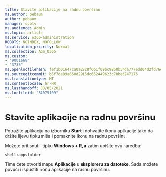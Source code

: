 ```yaml
---
title: Stavite aplikacije na radnu površinu
ms.author: pebaum
author: pebaum
manager: scotv
ms.audience: Admin
ms.topic: article
ms.service: o365-administration
ROBOTS: NOINDEX, NOFOLLOW
localization_priority: Normal
ms.collection: Adm_O365
ms.custom:
- "9001668"
- "3735"
ms.openlocfilehash: fef1b01647ca0a2828f6b1f09bc9850b54da777edd04d2fd76e6c79579fbefcc
ms.sourcegitcommit: b5f7da89a650d2915dc652449623c78be6247175
ms.translationtype: MT
ms.contentlocale: hr-HR
ms.lasthandoff: 08/05/2021
ms.locfileid: "54075109"
---
```

# <a name="put-apps-on-the-desktop"></a>Stavite aplikacije na radnu površinu

Potražite aplikaciju na izborniku **Start** i dohvatite ikonu aplikacije tako da držite lijevu tipku miša i pomaknite ikonu na radnu površinu.

Možete pritisnuti i tipku **Windows + R, a** zatim upišite ovu naredbu:

`shell:appsfolder`

Time ćete otvoriti mapu **Aplikacije** u **eksploreru za datoteke**. Sada možete povući i ispustiti ikonu aplikacije na radnu površinu.
